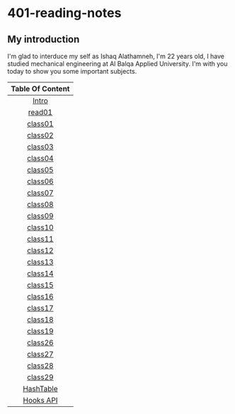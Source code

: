 # 401-reading-notes

## My introduction
I'm glad to interduce my self as Ishaq Alathamneh, I'm 22 years old, I have studied mechanical engineering at Al Balqa Applied University.
I'm with you today to show you some important subjects.



| Table Of Content  | 
| :-----------------: | 
 | [Intro](https://ishaqalathamneh.github.io/reading-notes/401read/)        |  
| [read01](https://ishaqalathamneh.github.io/reading-notes/401read/read01)| 
| [class01](https://ishaqalathamneh.github.io/reading-notes/401read/class01)| 
| [class02](https://ishaqalathamneh.github.io/reading-notes/401read/class02)| 
| [class03](https://ishaqalathamneh.github.io/reading-notes/401read/class03)|
| [class04](https://ishaqalathamneh.github.io/reading-notes/401read/class04)|
| [class05](https://ishaqalathamneh.github.io/reading-notes/401read/class05)|
| [class06](https://ishaqalathamneh.github.io/reading-notes/401read/class06)|
| [class07](https://ishaqalathamneh.github.io/reading-notes/401read/class07)|
| [class08](https://ishaqalathamneh.github.io/reading-notes/401read/class08)|
| [class09](https://ishaqalathamneh.github.io/reading-notes/401read/class09)|
| [class10](https://ishaqalathamneh.github.io/reading-notes/401read/class10)|
| [class11](https://ishaqalathamneh.github.io/reading-notes/401read/class11)|
| [class12](https://ishaqalathamneh.github.io/reading-notes/401read/class12)|
| [class13](https://ishaqalathamneh.github.io/reading-notes/401read/class13)|
| [class14](https://ishaqalathamneh.github.io/reading-notes/401read/class14)|
| [class15](https://ishaqalathamneh.github.io/reading-notes/401read/class15)|
| [class16](https://ishaqalathamneh.github.io/reading-notes/401read/class16)|
| [class17](https://ishaqalathamneh.github.io/reading-notes/401read/class17)|
| [class18](https://ishaqalathamneh.github.io/reading-notes/401read/class18)|
| [class19](https://ishaqalathamneh.github.io/reading-notes/401read/class19)|
| [class26](https://ishaqalathamneh.github.io/reading-notes/401read/class26)|
| [class27](https://ishaqalathamneh.github.io/reading-notes/401read/class27)|
| [class28](https://ishaqalathamneh.github.io/reading-notes/401read/class28)|
| [class29](https://ishaqalathamneh.github.io/reading-notes/401read/class29)|
| [HashTable](https://ishaqalathamneh.github.io/reading-notes/401read/class30)|
| [Hooks API](https://ishaqalathamneh.github.io/reading-notes/401read/class31)|